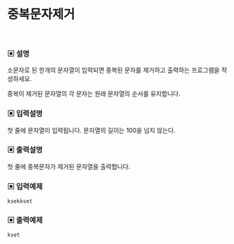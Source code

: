 # 중복문자제거

<br>

### ▣ 설명

소문자로 된 한개의 문자열이 입력되면 중복된 문자를 제거하고 출력하는 프로그램을 작성하세요.

중복이 제거된 문자열의 각 문자는 원래 문자열의 순서를 유지합니다.

### ▣ 입력설명

첫 줄에 문자열이 입력됩니다. 문자열의 길이는 100을 넘지 않는다.

### ▣ 출력설명

첫 줄에 중복문자가 제거된 문자열을 출력합니다.

### ▣ 입력예제

```text
ksekkset
```

### ▣ 출력예제

```text
kset
```
